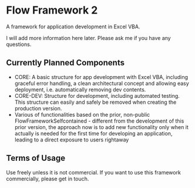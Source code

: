 # Flow Framework 2
A framework for application development in Excel VBA.

I will add more information here later. Please ask me if you have any questions.

## Currently Planned Components
* CORE: A basic structure for app development with Excel VBA, including graceful error handling, a clean architectural concept and allowing easy deployment, i.e. automatically removing dev contents.
* CORE-DEV: Structure for development, including automated testing. This structure can easily and safely be removed when creating the production version.
* Various of functionalities based on the prior, non-public FlowFrameworkSelfcontained - different from the development of this prior version, the approach now is to add new functionality only when it actually is needed for the first time for developing an application, leading to a direct exposure to users rightaway

## Terms of Usage
Use freely unless it is not commercial. If you want to use this framework commercially, please get in touch.
